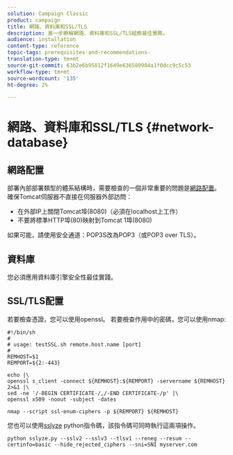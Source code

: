 ```yaml
---
solution: Campaign Classic
product: campaign
title: 網路、資料庫和SSL/TLS
description: 進一步瞭解網路、資料庫和SSL/TLS組態最佳實務。
audience: installation
content-type: reference
topic-tags: prerequisites-and-recommendations-
translation-type: tm+mt
source-git-commit: 63b2e6b95812f1649e636580984a1f0dcc9c5c53
workflow-type: tm+mt
source-wordcount: '135'
ht-degree: 2%

---
```



# 網路、資料庫和SSL/TLS {#network-database}

## 網路配置

部署內部部署類型的體系結構時，需要檢查的一個非常重要的問題是[網路配置](../../installation/using/network-configuration.md)。 確保Tomcat伺服器不直接在伺服器外部訪問：

* 在外部IP上關閉Tomcat埠(8080)（必須在localhost上工作）
* 不要將標準HTTP埠(80)映射到Tomcat 1埠(8080)

如果可能，請使用安全通道：POP3S改為POP3（或POP3 over TLS）。

## 資料庫

您必須應用資料庫引擎安全性最佳實踐。

## SSL/TLS配置

若要檢查憑證，您可以使用openssl。 若要檢查作用中的密碼，您可以使用nmap:

```
#!/bin/sh
#
# usage: testSSL.sh remote.host.name [port]
#
REMHOST=$1
REMPORT=${2:-443}
 
echo |\
openssl s_client -connect ${REMHOST}:${REMPORT} -servername ${REMHOST} 2>&1 |\
sed -ne '/-BEGIN CERTIFICATE-/,/-END CERTIFICATE-/p' |\
openssl x509 -noout -subject -dates
   
nmap --script ssl-enum-ciphers -p ${REMPORT} ${REMHOST}
```

您也可以使用[sslyze](https://github.com/nabla-c0d3/sslyze/releases) python指令碼，該指令碼可同時執行這兩項操作。

```
python sslyze.py --sslv2 --sslv3 --tlsv1 --reneg --resum --certinfo=basic --hide_rejected_ciphers --sni=SNI myserver.com
```
